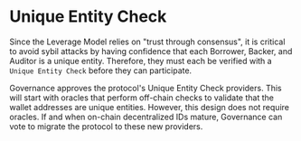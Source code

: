 # Unique Entity Check

Since the Leverage Model relies on "trust through consensus", it is critical to avoid sybil attacks by having confidence that each Borrower, Backer, and Auditor is a unique entity. Therefore, they must each be verified with a `Unique Entity Check` before they can participate.

Governance approves the protocol's Unique Entity Check providers. This will start with oracles that perform off-chain checks to validate that the wallet addresses are unique entities. However, this design does not require oracles. If and when on-chain decentralized IDs mature, Governance can vote to migrate the protocol to these new providers.

